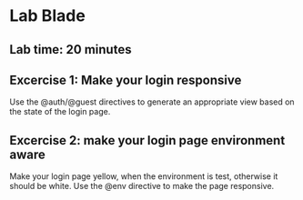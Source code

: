 # Lab Blade
## Lab time: 20 minutes

## Excercise 1: Make your login responsive
Use the @auth/@guest directives to generate an appropriate view based on the state of the login page.

## Excercise 2: make your login page environment aware
Make your login page yellow, when the environment is test, otherwise it should be white. 
Use the @env directive to make the page responsive.


